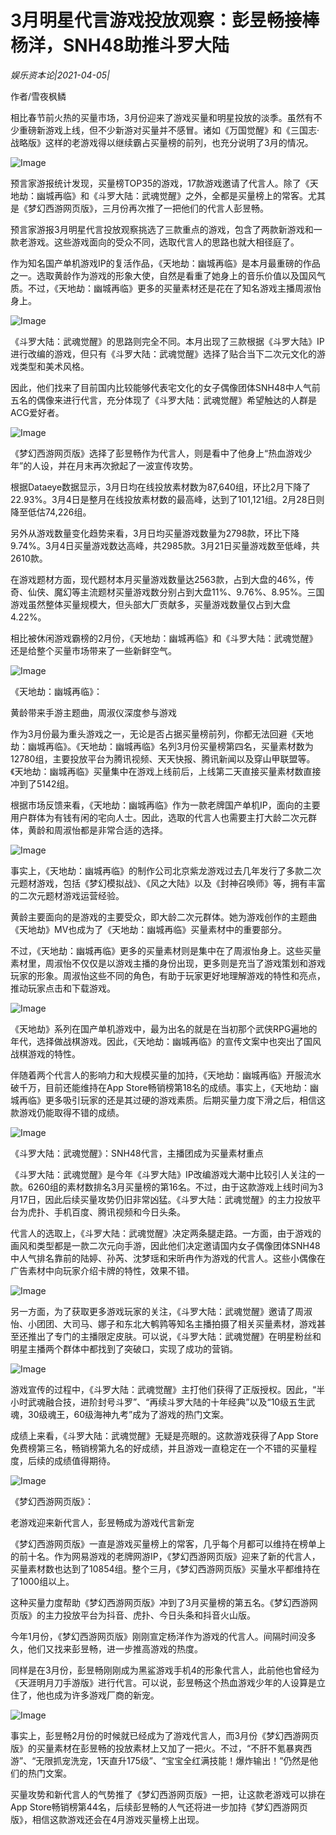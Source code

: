 # 3月明星代言游戏投放观察：彭昱畅接棒杨洋，SNH48助推斗罗大陆

*娱乐资本论|2021-04-05|*

作者/雪夜枫鳞

相比春节前火热的买量市场，3月份迎来了游戏买量和明星投放的淡季。虽然有不少重磅新游戏上线，但不少新游对买量并不感冒。诸如《万国觉醒》和《三国志·战略版》这样的老游戏得以继续霸占买量榜的前列，也充分说明了3月的情况。

![Image](https://mmbiz.qpic.cn/mmbiz_jpg/goS7HL0rlQFGlkA9SsdQfPmpAGre8n2fOSoQXS6X4NmZV6iaF0NzibZ2VNwjAzURhAp2CwmpEslTq9kxGfZ9W29A/640?wx_fmt=jpeg&tp=webp&wxfrom=5&wx_lazy=1&wx_co=1)

预言家游报统计发现，买量榜TOP35的游戏，17款游戏邀请了代言人。除了《天地劫：幽城再临》和《斗罗大陆：武魂觉醒》之外，全都是买量榜上的常客。尤其是《梦幻西游网页版》，三月份再次推了一把他们的代言人彭昱畅。

预言家游报3月明星代言投放观察挑选了三款重点的游戏，包含了两款新游戏和一款老游戏。这些游戏面向的受众不同，选取代言人的思路也就大相径庭了。

作为知名国产单机游戏IP的复活作品，《天地劫：幽城再临》是本月最重磅的作品之一。选取黄龄作为游戏的形象大使，自然是看重了她身上的音乐价值以及国风气质。不过，《天地劫：幽城再临》更多的买量素材还是花在了知名游戏主播周淑怡身上。

![Image](https://mmbiz.qpic.cn/mmbiz_png/goS7HL0rlQFGlkA9SsdQfPmpAGre8n2fRNibIWCQeIQ993c2yiaDuJPXAiadFpKn2y3ceFJMYZPdv0ayDcFYcZVKQ/640?wx_fmt=png&tp=webp&wxfrom=5&wx_lazy=1&wx_co=1)

《斗罗大陆：武魂觉醒》的思路则完全不同。本月出现了三款根据《斗罗大陆》IP进行改编的游戏，但只有《斗罗大陆：武魂觉醒》选择了贴合当下二次元文化的游戏类型和美术风格。

因此，他们找来了目前国内比较能够代表宅文化的女子偶像团体SNH48中人气前五名的偶像来进行代言，充分体现了《斗罗大陆：武魂觉醒》希望触达的人群是ACG爱好者。

![Image](https://mmbiz.qpic.cn/mmbiz_png/goS7HL0rlQFGlkA9SsdQfPmpAGre8n2ftb9bSaDs814zB1Hu4iaKcvqzs2ibBIJbVKkOuibxQtxbrZyHZyXxibywbw/640?wx_fmt=png&tp=webp&wxfrom=5&wx_lazy=1&wx_co=1)

《梦幻西游网页版》选择了彭昱畅作为代言人，则是看中了他身上“热血游戏少年”的人设，并在月末再次掀起了一波宣传攻势。

根据Dataeye数据显示，3月日均在线投放素材数为87,640组，环比2月下降了22.93%。3月4日是整月在线投放素材数的最高峰，达到了101,121组。2月28日则降至低估74,226组。

另外从游戏数量变化趋势来看，3月日均买量游戏数量为2798款，环比下降9.74%。3月4日买量游戏数达高峰，共2985款。3月21日买量游戏数至低峰，共2610款。

在游戏题材方面，现代题材本月买量游戏数量达2563款，占到大盘的46%，传奇、仙侠、魔幻等主流题材买量游戏数分别占到大盘11%、9.76%、8.95%。三国游戏虽然整体买量规模大，但头部大厂贡献多，买量游戏数量仅占到大盘4.22%。

相比被休闲游戏霸榜的2月份，《天地劫：幽城再临》和《斗罗大陆：武魂觉醒》还是给整个买量市场带来了一些新鲜空气。

![Image](https://mmbiz.qpic.cn/mmbiz_png/goS7HL0rlQFJic4MQ5RDJA4oianA3tHMSibUkichO966dJ5pwIymKVDFjbP7zFKQGumT3hNcaVGjuPjCCAvAxK8whQ/640?wx_fmt=png&tp=webp&wxfrom=5&wx_lazy=1&wx_co=1)

《天地劫：幽城再临》：

黄龄带来手游主题曲，周淑仪深度参与游戏

作为3月份最为重头游戏之一，无论是否占据买量榜前列，你都无法回避《天地劫：幽城再临》。《天地劫：幽城再临》名列3月份买量榜第四名，买量素材数为12780组，主要投放平台为腾讯视频、天天快报、腾讯新闻以及穿山甲联盟等。《天地劫：幽城再临》买量集中在游戏上线前后，上线第二天直接买量素材数直接冲到了5142组。

根据市场反馈来看，《天地劫：幽城再临》作为一款老牌国产单机IP，面向的主要用户群体为有钱有闲的宅向人士。因此，选取的代言人也需要主打大龄二次元群体，黄龄和周淑怡都是非常合适的选择。

![Image](https://mmbiz.qpic.cn/mmbiz_png/goS7HL0rlQFGlkA9SsdQfPmpAGre8n2fOSibicbmicU8Rbe5WeGv3wUaBlsTF1aEP2g6EOth24TzZD8Ox81o8U4IA/640?wx_fmt=png&tp=webp&wxfrom=5&wx_lazy=1&wx_co=1)

事实上，《天地劫：幽城再临》的制作公司北京紫龙游戏过去几年发行了多款二次元题材游戏，包括《梦幻模拟战》、《风之大陆》以及《封神召唤师》等，拥有丰富的二次元题材游戏运营经验。

黄龄主要面向的是游戏的主要受众，即大龄二次元群体。她为游戏创作的主题曲《天地劫》MV也成为了《天地劫：幽城再临》买量素材中的重要部分。

不过，《天地劫：幽城再临》更多的买量素材则是集中在了周淑怡身上。这些买量素材里，周淑怡不仅仅是以游戏主播的身份出现，更多则是充当了游戏策划和游戏玩家的形象。周淑怡这些不同的角色，有助于玩家更好地理解游戏的特性和亮点，推动玩家点击和下载游戏。

![Image](https://mmbiz.qpic.cn/mmbiz_png/goS7HL0rlQFGlkA9SsdQfPmpAGre8n2f8ibgWaSGDocFnY1ZzBSAHvEhh35HOpgCZGMYiaKiagePWPuTiaaTWI1qcQ/640?wx_fmt=png&tp=webp&wxfrom=5&wx_lazy=1&wx_co=1)

《天地劫》系列在国产单机游戏中，最为出名的就是在当初那个武侠RPG遍地的年代，选择做战棋游戏。因此，《天地劫：幽城再临》的宣传文案中也突出了国风战棋游戏的特性。

伴随着两个代言人的影响力和大规模买量的加持，《天地劫：幽城再临》开服流水破千万，目前还能维持在App Store畅销榜第18名的成绩。事实上，《天地劫：幽城再临》更多吸引玩家的还是其过硬的游戏素质。后期买量力度下滑之后，相信这款游戏仍能取得不错的成绩。

![Image](https://mmbiz.qpic.cn/mmbiz_png/goS7HL0rlQFJic4MQ5RDJA4oianA3tHMSibUkichO966dJ5pwIymKVDFjbP7zFKQGumT3hNcaVGjuPjCCAvAxK8whQ/640?wx_fmt=png&tp=webp&wxfrom=5&wx_lazy=1&wx_co=1)

《斗罗大陆：武魂觉醒》：SNH48代言，主播团成为买量素材重点

《斗罗大陆：武魂觉醒》是今年《斗罗大陆》IP改编游戏大潮中比较引人关注的一款。6260组的素材数排名3月买量榜的第16名。不过，由于这款游戏上线时间为3月17日，因此后续买量攻势仍旧非常凶猛。《斗罗大陆：武魂觉醒》的主力投放平台为虎扑、手机百度、腾讯视频和今日头条。

代言人的选取上，《斗罗大陆：武魂觉醒》决定两条腿走路。一方面，由于游戏的画风和类型都是一款二次元向手游，因此他们决定邀请国内女子偶像团体SNH48中人气排名靠前的陆婷、孙芮、沈梦瑶和宋昕冉作为游戏的代言人。这些小偶像在广告素材中向玩家介绍卡牌的特性，效果不错。

![Image](https://mmbiz.qpic.cn/mmbiz_png/goS7HL0rlQFGlkA9SsdQfPmpAGre8n2fWzJLKiaD7xEuFcvYHgsJ5J7eDyK5wstaXPicLHASk4NicLwW1suNdmFWQ/640?wx_fmt=png&tp=webp&wxfrom=5&wx_lazy=1&wx_co=1)

另一方面，为了获取更多游戏玩家的关注，《斗罗大陆：武魂觉醒》邀请了周淑怡、小团团、大司马、娜子和东北大鹌鹑等知名主播拍摄了相关买量素材，游戏甚至还推出了专门的主播限定皮肤。可以说，《斗罗大陆：武魂觉醒》在明星粉丝和明星主播两个群体中都找到了突破口，实现了成功的营销。

![Image](https://mmbiz.qpic.cn/mmbiz_png/goS7HL0rlQFGlkA9SsdQfPmpAGre8n2fRhD6nrwqTJJnHjTiblRibYCVWDxsicLzML4omXdToGqYgyyfvDs8u3ia6w/640?wx_fmt=png&tp=webp&wxfrom=5&wx_lazy=1&wx_co=1)

游戏宣传的过程中，《斗罗大陆：武魂觉醒》主打他们获得了正版授权。因此，“半小时武魂融合技，进阶封号斗罗”、“再续斗罗大陆的十年经典”以及“10级五生武魂，30级魂王，60级海神九考”成为了游戏的热门文案。

成绩上来看，《斗罗大陆：武魂觉醒》无疑是亮眼的。这款游戏获得了App Store免费榜第三名，畅销榜第九名的好成绩，并且游戏一直稳定在一个不错的买量程度，后续的成绩值得期待。

![Image](https://mmbiz.qpic.cn/mmbiz_png/goS7HL0rlQFJic4MQ5RDJA4oianA3tHMSibUkichO966dJ5pwIymKVDFjbP7zFKQGumT3hNcaVGjuPjCCAvAxK8whQ/640?wx_fmt=png&tp=webp&wxfrom=5&wx_lazy=1&wx_co=1)

《梦幻西游网页版》：

老游戏迎来新代言人，彭昱畅成为游戏代言新宠

《梦幻西游网页版》一直是游戏买量榜上的常客，几乎每个月都可以维持在榜单上的前十名。作为网易游戏的老牌网游IP，《梦幻西游网页版》迎来了新的代言人，买量素材数也达到了10854组。整个三月，《梦幻西游网页版》买量水平都维持在了1000组以上。

这种买量力度帮助《梦幻西游网页版》冲到了3月买量榜的第五名。《梦幻西游网页版》的主力投放平台为抖音、虎扑、今日头条和抖音火山版。

今年1月份，《梦幻西游网页版》刚刚宣定杨洋作为游戏的代言人。间隔时间没多久，他们又找来彭昱畅，进一步推高游戏的热度。

同样是在3月份，彭昱畅刚刚成为黑鲨游戏手机4的形象代言人，此前他也曾经为《天涯明月刀手游版》进行代言。可以说，彭昱畅这个热血游戏少年的人设算是立住了，他也成为许多游戏厂商的新宠。

![Image](https://mmbiz.qpic.cn/mmbiz_png/goS7HL0rlQFGlkA9SsdQfPmpAGre8n2f6M1W64Gsx7pWTwxR3odj6SWiaL4Prj1NJQibtv99TQarM5ibN1MumFZXQ/640?wx_fmt=png&tp=webp&wxfrom=5&wx_lazy=1&wx_co=1)

事实上，彭昱畅2月份的时候就已经成为了游戏代言人，而3月份《梦幻西游网页版》的买量素材在彭昱畅的投放素材上又加了一把火。不过，“不肝不氪暴爽西游”、“无限抓宠洗宠，1天直升175级”、“宝宝全红满技能！爆炸输出！”仍然是他们的热门文案。

买量攻势和新代言人的气势推了《梦幻西游网页版》一把，让这款老游戏可以排在App Store畅销榜第44名，后续彭昱畅的人气还将进一步加持《梦幻西游网页版》，相信这款游戏还会在4月游戏买量榜上出现。

